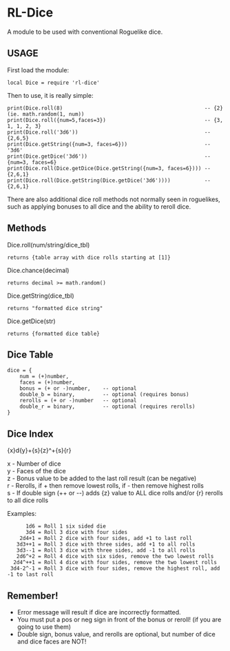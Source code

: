 RL-Dice
=======

A module to be used with conventional Roguelike dice.

USAGE
-----

First load the module:

    local Dice = require 'rl-dice'

Then to use, it is really simple:

    print(Dice.roll(8)                                              -- {2} (ie. math.random(1, num))
    print(Dice.roll({num=5,faces=3})                                -- {3, 1, 1, 2, 3}
    print(Dice.roll('3d6'))                                         -- {2,6,5}
    print(Dice.getString({num=3, faces=6}))                         -- '3d6'    
    print(Dice.getDice('3d6'))                                      -- {num=3, faces=6}    
    print(Dice.roll(Dice.getDice(Dice.getString({num=3, faces=6}))) -- {2,6,1}
    print(Dice.roll(Dice.getString(Dice.getDice('3d6'))))           -- {2,6,1}
There are also additional dice roll methods not normally seen in roguelikes, such as applying bonuses to all dice and the ability to reroll dice.

Methods
-------

Dice.roll(num/string/dice_tbl)

    returns {table array with dice rolls starting at [1]}

Dice.chance(decimal)

    returns decimal >= math.random()

Dice.getString(dice_tbl)

    returns "formatted dice string"

Dice.getDice(str)

    returns {formatted dice table}


Dice Table
----------

    dice = {
    	num = (+)number, 
    	faces = (+)number, 
    	bonus = (+ or -)number,    -- optional
    	double_b = binary,         -- optional (requires bonus)
    	rerolls = (+ or -)number   -- optional
    	double_r = binary,         -- optional (requires rerolls) 
    }

Dice Index
----------

{x}d{y}+{s}{z}^+{s}{r}	

x - Number of dice  
y - Faces of the dice	 
z - Bonus value to be added to the last roll result (can be negative)	 
r - Rerolls, if + then remove lowest rolls, if - then remove highest rolls  
s - If double sign (++ or --) adds {z} value to ALL dice rolls and/or {r} rerolls to all dice rolls
	
Examples:
	
  	      1d6 = Roll 1 six sided die
		  3d4 = Roll 3 dice with four sides
	    2d4+1 = Roll 2 dice with four sides, add +1 to last roll
	   3d3++1 = Roll 3 dice with three sides, add +1 to all rolls
	   3d3--1 = Roll 3 dice with three sides, add -1 to all rolls
	   2d6^+2 = Roll 4 dice with six sides, remove the two lowest rolls
	  2d4^++1 = Roll 4 dice with four sides, remove the two lowest rolls
	 3d4-2^-1 = Roll 3 dice with four sides, remove the highest roll, add -1 to last roll
	 
Remember!
---------

* Error message will result if dice are incorrectly formatted.
* You must put a pos or neg sign in front of the bonus or reroll! (if you are going to use them)
* Double sign, bonus value, and rerolls are optional, but number of dice and dice faces are NOT!

